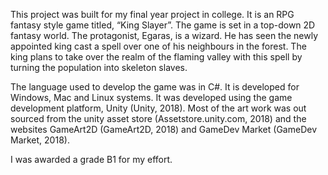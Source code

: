 This project was built for my final year project in college. It is an RPG fantasy style game titled, “King Slayer”. 
The game is set in a top-down 2D fantasy world. The protagonist, Egaras, is a wizard. He has seen the newly
appointed king cast a spell over one of his neighbours in the forest. The king plans to take
over the realm of the flaming valley with this spell by turning the population into skeleton
slaves. 

The language used to develop the game was in C#. It is developed for Windows, Mac and
Linux systems. It was developed using the game development platform, Unity (Unity, 2018).
Most of the art work was out sourced from the unity asset store (Assetstore.unity.com, 2018)
and the websites GameArt2D (GameArt2D, 2018) and GameDev Market (GameDev Market,
2018).

I was awarded a grade B1 for my effort.
